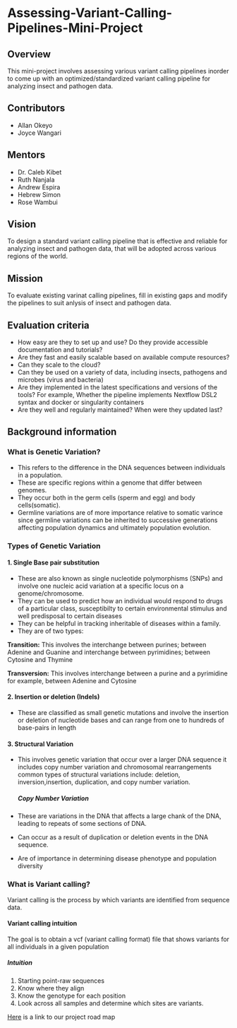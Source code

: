 # Assessing-Variant-Calling-Pipelines-Mini-Project
## Overview
This mini-project involves assessing various variant calling pipelines inorder to come up with an optimized/standardized variant calling pipeline for analyzing insect and pathogen data.


## Contributors
- Allan Okeyo
- Joyce Wangari

## Mentors
- Dr. Caleb Kibet
- Ruth Nanjala
- Andrew Espira
- Hebrew Simon
- Rose Wambui

## Vision
To design a standard variant calling pipeline that is effective and reliable for analyzing insect and pathogen data, that will be adopted across various regions of the world.

## Mission
To evaluate existing varinat calling pipelines, fill in existing gaps and modify the pipelines to suit anlysis of insect and pathogen data.


## Evaluation criteria

- How easy are they to set up and use? Do they provide accessible documentation and tutorials?
- Are they fast and easily scalable based on available compute resources?
- Can they scale to the cloud?
- Can they be used on a variety of data, including insects, pathogens and microbes (virus and bacteria)
- Are they implemented in the latest specifications and versions of the tools? For example, Whether the pipeline implements Nextflow DSL2 syntax and docker or singularity containers
- Are they well and regularly maintained? When were they updated last?




## Background information
### What is Genetic Variation?
- This refers to the difference in the DNA sequences between individuals in a population.
- These are specific regions within a genome that differ between genomes.
- They occur both in the germ cells (sperm and egg) and body cells(somatic).
- Germline variations are of more importance relative to somatic varince since germline variations can be inherited to successive generations affecting population dynamics and ultimately population evolution.

### Types of Genetic Variation

  #### 1. Single Base pair substitution
  
- These are also known as single nucleotide polymorphisms (SNPs) and involve one nucleic acid variation at a specific locus on a genome/chromosome.
- They can be used to predict how an individual would respond to drugs of a particular class, susceptibilty to certain environmental stimulus and well predisposal to certain diseases
-  They can be helpful in tracking inheritable of diseases within a family.
- They are of two types:

 **Transition:** This involves the interchange between purines; between Adenine and Guanine and interchange between pyrimidines; between Cytosine and Thymine

 **Transversion:** This involves interchange between a purine and a pyrimidine for example, between Adenine and Cytosine

  #### 2. Insertion or deletion (Indels)
- These are classified as small genetic mutations and involve the insertion or deletion of nucleotide bases and can range from one to hundreds of base-pairs in length

 #### 3. Structural Variation

- This involves genetic variation that occur over a larger DNA sequence it includes copy number variation and chromosomal rearrangements
common types of structural variations include: deletion, inversion,insertion, duplication, and copy number variation.

  ##### Copy Number Variation
 - These are variations in the DNA that affects a large chank of the DNA, leading to repeats of some sections of DNA. 
 - Can occur as a result of duplication or deletion events in the DNA sequence. 
 - Are of importance in determining disease phenotype and population diversity


 ### What is Variant calling?
Variant calling is the process by which variants are identified from sequence data.

  #### Variant calling intuition

The goal is to obtain a vcf (variant calling format) file that shows variants for all individuals in a given population 

  ##### Intuition
1. Starting point-raw sequences
2. Know where they align
3. Know the genotype for each position
4. Look across all samples and determine which sites are variants.

[Here](https://github.com/WANGARIJOYCE/Assessing-Variant-Calling-Pipelines-Mini-Project/issues/4) is a link to our project road map

